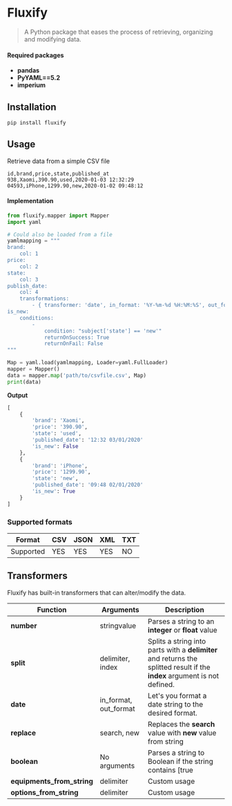 # Fluxify
> A Python package that eases the process of retrieving, organizing and modifying data.

####  Required packages
- **pandas**
- **PyYAML==5.2**
- **imperium**

## Installation
```bash
pip install fluxify
```

## Usage
Retrieve data from a simple CSV file
```csv
id,brand,price,state,published_at
938,Xaomi,390.90,used,2020-01-03 12:32:29
04593,iPhone,1299.90,new,2020-01-02 09:48:12
```
#### Implementation
```python
from fluxify.mapper import Mapper
import yaml

# Could also be loaded from a file
yamlmapping = """
brand:
    col: 1
price:
    col: 2
state:
    col: 3
publish_date:
    col: 4
    transformations:
        - { transformer: 'date', in_format: '%Y-%m-%d %H:%M:%S', out_format: '%H:%M %d/%m/%Y' }
is_new:
    conditions:
        -
            condition: "subject['state'] == 'new'"
            returnOnSuccess: True
            returnOnFail: False
"""

Map = yaml.load(yamlmapping, Loader=yaml.FullLoader)
mapper = Mapper()
data = mapper.map('path/to/csvfile.csv', Map)
print(data)
```
**Output**
```python
[
    {
        'brand': 'Xaomi',
        'price': '390.90',
        'state': 'used',
        'published_date': '12:32 03/01/2020'
        'is_new': False
    },
    {
        'brand': 'iPhone',
        'price': '1299.90',
        'state': 'new',
        'published_date': '09:48 02/01/2020'
        'is_new': True
    }
]
```

### Supported formats

Format      | CSV | JSON | XML | TXT
------------|-----|------|-----|-----
Supported   | YES | YES  | YES | NO

## Transformers
Fluxify has built-in transformers that can alter/modify the data.

Function        | Arguments                         | Description
----------------|-----------------------------------|--------------
**number**      | stringvalue                       | Parses a string to an **integer** or **float** value
**split**       | delimiter, index                  | Splits a string into parts with a **delimiter** and returns the splitted result if the **index** argument is not defined.
**date**        | in_format, out_format             | Let's you format a date string to the desired format.
**replace**     | search, new                       | Replaces the **search** value with **new** value from string
**boolean**     | No arguments                      | Parses a string to Boolean if the string contains [true|false|1|0]
**equipments_from_string** | delimiter              | Custom usage
**options_from_string**    | delimiter              | Custom usage